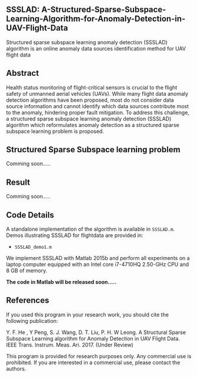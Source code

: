##  SSSLAD: A-Structured-Sparse-Subspace-Learning-Algorithm-for-Anomaly-Detection-in-UAV-Flight-Data
Structured sparse subspace learning anomaly detection (SSSLAD) algorithm is an online anomaly data sources identification method for UAV flight data 

## Abstract
Health status monitoring of flight-critical sensors is crucial to the flight safety of unmanned aerial vehicles (UAVs). While many flight data anomaly detection algorithms have been proposed, most do not consider data source information and cannot identify which data sources contribute most to the anomaly, hindering proper fault mitigation. To address this challenge, a structured sparse subspace learning anomaly detection (SSSLAD) algorithm which reformulates anomaly detection as a structured sparse subspace learning problem is proposed.

## Structured Sparse Subspace learning problem
Comming soon.....

## Result
Comming soon.....

## Code Details
A standalone implementation of the algorithm is available in `SSSLAD.m`.
Demos illustrating SSSLAD for flightdata are provided in:
* `SSSLAD_demo1.m`

We implement SSSLAD with Matlab 2015b and perform all experiments on a laptop computer equipped with an Intel core i7-4710HQ 2.50-GHz CPU and 8 GB of memory.

**The code in Matlab will be released soon.....**


## References
If you used this program in your research work, you should cite the following publication:

Y. F. He , Y Peng, S. J. Wang, D. T. Liu, P. H. W Leong. A Structural Sparse Subspace Learning algorithm for Anomaly Detection in UAV Flight Data. IEEE Trans. Instrum. Meas. Ari. 2017. (Under Review)

This program is provided for research purposes only. Any commercial use is prohibited. If you are interested in a commercial use, please contact the authors. 
